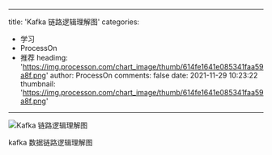 
---
title: 'Kafka 链路逻辑理解图'
categories: 
 - 学习
 - ProcessOn
 - 推荐
headimg: 'https://img.processon.com/chart_image/thumb/614fe1641e085341faa59a8f.png'
author: ProcessOn
comments: false
date: 2021-11-29 10:23:22
thumbnail: 'https://img.processon.com/chart_image/thumb/614fe1641e085341faa59a8f.png'
---

<div>   
<img class="thumb" alt="Kafka 链路逻辑理解图" src="https://img.processon.com/chart_image/thumb/614fe1641e085341faa59a8f.png" referrerpolicy="no-referrer">
<p>kafka 数据链路逻辑理解图</p>  
</div>
            